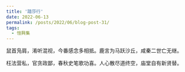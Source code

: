```yaml
---
title: '踏莎行'
date: 2022-06-13
permalink: /posts/2022/06/blog-post-31/
tags:
  - 愷興集
---
```


鼠首凫肩，淆听混视，今番感念多相抵。鹿言为马跃沙丘，咸秦二世亡无继。

枉法营私，官贪政鄙，春秋史笔歌功喜。人心散尽道终空，庙堂自有新贤替。